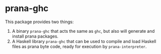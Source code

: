 # prana-ghc

This package provides two things:

1. A binary `prana-ghc` that acts the same as `ghc`, but also will
   generate and install prana packages.
2. A Haskell library `prana-ghc` that can be used to compile and load
   Haskell files as prana byte code, ready for execution by
   `prana-interpreter`.
